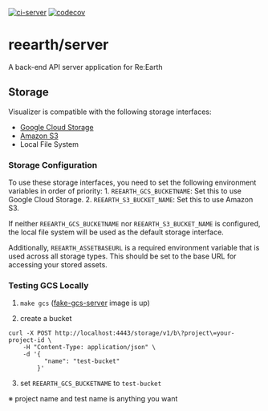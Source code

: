 [![ci-server](https://github.com/reearth/reearth-visualizer/actions/workflows/ci_server.yml/badge.svg)](https://github.com/reearth/reearth-visualizer/actions/workflows/ci_server.yml) [![codecov](https://codecov.io/gh/reearth/reearth/branch/main/graph/badge.svg?flag=server)](https://codecov.io/gh/reearth/reearth)

# reearth/server

A back-end API server application for Re:Earth

## Storage

Visualizer is compatible with the following storage interfaces:

- [Google Cloud Storage](https://cloud.google.com/storage)
- [Amazon S3](https://aws.amazon.com/s3/)
- Local File System

### Storage Configuration

To use these storage interfaces, you need to set the following environment variables in order of priority: 1. `REEARTH_GCS_BUCKETNAME`: Set this to use Google Cloud Storage. 2. `REEARTH_S3_BUCKET_NAME`: Set this to use Amazon S3.

If neither `REEARTH_GCS_BUCKETNAME` nor `REEARTH_S3_BUCKET_NAME` is configured, the local file system will be used as the default storage interface.

Additionally, `REEARTH_ASSETBASEURL` is a required environment variable that is used across all storage types. This should be set to the base URL for accessing your stored assets.

### Testing GCS Locally

1. `make gcs` ([fake-gcs-server](https://github.com/fsouza/fake-gcs-server) image is up)

2. create a bucket

```shell
curl -X POST http://localhost:4443/storage/v1/b\?project\=your-project-id \
    -H "Content-Type: application/json" \
    -d '{
          "name": "test-bucket"
        }'
```

3. set `REEARTH_GCS_BUCKETNAME` to `test-bucket`

※ project name and test name is anything you want

